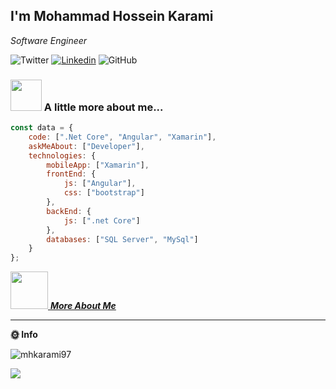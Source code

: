 <h2>I'm Mohammad Hossein Karami</h2>
<p><em>Software Engineer
</em></p>

![Twitter](https://img.shields.io/twitter/follow/mhkarami97?label=Follow)
[![Linkedin](https://img.shields.io/badge/-anmol-blue?style=flat-square&logo=Linkedin&logoColor=white&link=https://www.linkedin.com/in/mhkarami97/)](https://www.linkedin.com/in/anmol-p-singh/)
![GitHub](https://img.shields.io/github/followers/mhkarami97?label=Follow&style=social)

### <img src="https://media.giphy.com/media/VgCDAzcKvsR6OM0uWg/giphy.gif" width="50"> A little more about me...  

```javascript
const data = {
    code: [".Net Core", "Angular", "Xamarin"],
    askMeAbout: ["Developer"],
    technologies: {
        mobileApp: ["Xamarin"],
        frontEnd: {
            js: ["Angular"],
            css: ["bootstrap"]
        },
        backEnd: {
            js: [".net Core"]
        },
        databases: ["SQL Server", "MySql"]
    }
};
```

<a href="https://mhkarami97.github.io"><img src="https://media.giphy.com/media/LnQjpWaON8nhr21vNW/giphy.gif" width="60"> <em><b>More About Me</b></em></a>

---

**🌞 Info** 


<p align="left">
  <img src="https://github-readme-stats.vercel.app/api?username=mhkarami97&show_icons=true" alt="mhkarami97" /> 
</p>


<p align="left">
  <img align="center" src="https://github-readme-stats.vercel.app/api/top-langs/?username=mhkarami97&layout=compact" />
</p>
